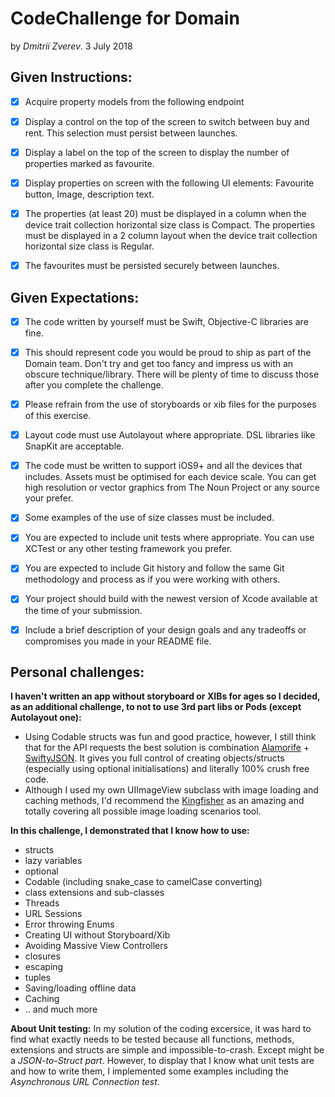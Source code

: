 # CodeChallenge for Domain
by _Dmitrii Zverev_. 3 July 2018

<h2>Given Instructions:</h2>

- [x] Acquire property models from the following endpoint

- [x] Display a control on the top of the screen to switch between buy and rent. This selection must persist between launches.

- [x] Display a label on the top of the screen to display the number of properties marked as favourite.

- [x] Display properties on screen with the following UI elements: Favourite button, Image, description text.

- [x] The properties (at least 20) must be displayed in a column when the device trait collection horizontal size class is Compact. The properties must be displayed in a 2 column layout when the device trait collection horizontal size class is Regular.

- [x] The favourites must be persisted securely between launches.


<h2>Given Expectations:</h2>

- [x] The code written by yourself must be Swift, Objective-C libraries are fine.

- [x] This should represent code you would be proud to ship as part of the Domain team. Don't try and get too fancy and impress us with an obscure technique/library. There will be plenty of time to discuss those after you complete the challenge.

- [x] Please refrain from the use of storyboards or xib files for the purposes of this exercise.

- [x] Layout code must use Autolayout where appropriate. DSL libraries like SnapKit are acceptable.

- [x] The code must be written to support iOS9+ and all the devices that includes. Assets must be optimised for each device scale. You can get high resolution or vector graphics from The Noun Project or any source your prefer.

- [x] Some examples of the use of size classes must be included.

- [x] You are expected to include unit tests where appropriate. You can use XCTest or any other testing framework you prefer.

- [x] You are expected to include Git history and follow the same Git methodology and process as if you were working with others.

- [x] Your project should build with the newest version of Xcode available at the time of your submission.

- [x] Include a brief description of your design goals and any tradeoffs or compromises you made in your README file.

<h2>Personal challenges:</h2>

**I haven't written an app without storyboard or XIBs for ages so I decided, as an additional challenge, to not to use 3rd part libs or Pods (except Autolayout one):** 

 * Using Codable structs was fun and good practice, however, I still think that for the API requests the best solution is combination [Alamorife](https://github.com/Alamofire/Alamofire)  + [SwiftyJSON](https://github.com/SwiftyJSON/SwiftyJSON). It gives you full control of creating objects/structs (especially using optional initialisations) and literally 100% crush free code.
 * Although I used my own UIImageView subclass with image loading and caching methods, I'd recommend the [Kingfisher](https://github.com/onevcat/Kingfisher) as an amazing and totally covering all possible image loading scenarios tool.
 
 **In this challenge, I demonstrated that I know how to use:**
 
- structs
- lazy variables
- optional 
- Codable (including snake_case to camelCase converting)
- class extensions and sub-classes
- Threads
- URL Sessions
- Error throwing Enums
- Creating UI without Storyboard/Xib
- Avoiding Massive View Controllers
- closures
- escaping
- tuples 
- Saving/loading offline data
- Caching
- ..  and much more 

__About Unit testing:__
In my solution of the coding excersice, it was hard to find what exactly needs to be tested because all functions, methods, extensions and structs are simple and impossible-to-crash. Except might be a _JSON-to-Struct part_. However, to display that I know what unit tests are and how to write them, I implemented some examples including the _Asynchronous URL Connection test_.
